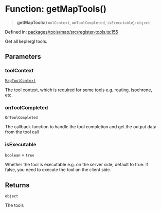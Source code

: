 # Function: getMapTools()

> **getMapTools**(`toolContext`, `onToolCompleted`, `isExecutable`): `object`

Defined in: [packages/tools/map/src/register-tools.ts:155](https://github.com/GeoDaCenter/openassistant/blob/28e38a23cf528ccfe10391135d12fba8d3e385da/packages/tools/map/src/register-tools.ts#L155)

Get all keplergl tools.

## Parameters

### toolContext

[`MapToolContext`](../type-aliases/MapToolContext.md)

The tool context, which is required for some tools e.g. routing, isochrone, etc.

### onToolCompleted

`OnToolCompleted`

The callback function to handle the tool completion and get the output data from the tool call

### isExecutable

`boolean` = `true`

Whether the tool is executable e.g. on the server side, default to true. If false, you need to execute the tool on the client side.

## Returns

`object`

The tools
